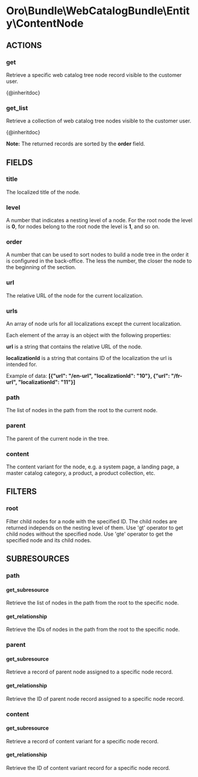 # Oro\Bundle\WebCatalogBundle\Entity\ContentNode

## ACTIONS

### get

Retrieve a specific web catalog tree node record visible to the customer user.

{@inheritdoc}

### get_list

Retrieve a collection of web catalog tree nodes visible to the customer user.

{@inheritdoc}

**Note:** The returned records are sorted by the **order** field.

## FIELDS

### title

The localized title of the node.

### level

A number that indicates a nesting level of a node. For the root node the level is **0**,
for nodes belong to the root node the level is **1**, and so on.

### order

A number that can be used to sort nodes to build a node tree in the order
it is configured in the back-office.
The less the number, the closer the node to the beginning of the section.

### url

The relative URL of the node for the current localization.

### urls

An array of node urls for all localizations except the current localization.

Each element of the array is an object with the following properties:

**url** is a string that contains the relative URL of the node.

**localizationId** is a string that contains ID of the localization the url is intended for.

Example of data: **\[{"url": "/en-url", "localizationId": "10"}, {"url": "/fr-url", "localizationId": "11"}\]**

### path

The list of nodes in the path from the root to the current node.

### parent

The parent of the current node in the tree.

### content

The content variant for the node, e.g. a system page, a landing page, a master catalog category, a product,
a product collection, etc.

## FILTERS

### root

Filter child nodes for a node with the specified ID. The child nodes are returned independs on the nesting level of them. Use 'gt' operator to get child nodes without the specified node. Use 'gte' operator to get the specified node and its child nodes.

## SUBRESOURCES

### path

#### get_subresource

Retrieve the list of nodes in the path from the root to the specific node.

#### get_relationship

Retrieve the IDs of nodes in the path from the root to the specific node.

### parent

#### get_subresource

Retrieve a record of parent node assigned to a specific node record.

#### get_relationship

Retrieve the ID of parent node record assigned to a specific node record.

### content

#### get_subresource

Retrieve a record of content variant for a specific node record.

#### get_relationship

Retrieve the ID of content variant record for a specific node record.
